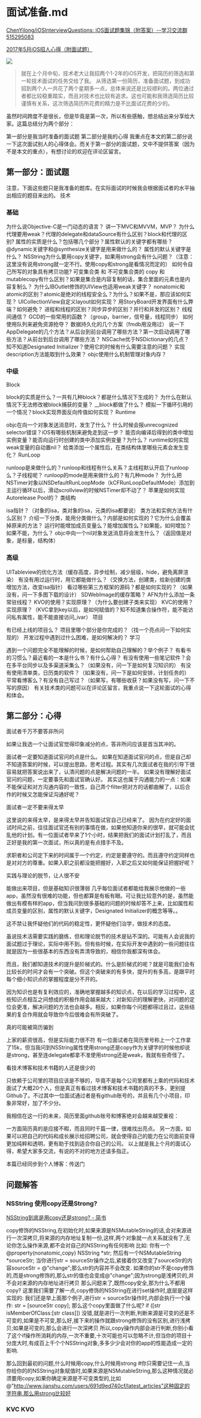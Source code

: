# 面试准备.md

[ChenYilong/iOSInterviewQuestions: iOS面试题集锦（附答案）--学习交流群515295083](https://github.com/ChenYilong/iOSInterviewQuestions)

[2017年5月iOS招人心得（附面试题）](http://www.jianshu.com/p/56e40ea56813)


![](http://upload-images.jianshu.io/upload_images/859001-62c64645adc0ec72.jpg?imageMogr2/auto-orient/strip%7CimageView2/2/w/1240)

>就在上个月中旬，技术老大让我招两个1-2年的iOS开发，把简历的筛选和第一轮技术面试的任务交给了我。
>从筛选第一份简历，准备面试题，到成功招到两个人一共花了两个星期多一点，总体来说还是比较顺利的。两位通过者都比较稳重踏实，而且对技术也比较有追求。这也可能和我筛选简历比较谨慎有关系，这次筛选简历所花费的精力是不比面试花费的少的。

虽然时间跨度不是很长，但是毕竟是第一次，所以有些感触，想总结出来分享给大家。这篇总结分为两个部分：

第一部分是我当时准备的面试题
第二部分是我的心得
我重点在本文的第二部分说一下这次面试别人的心得体会。而关于第一部分的面试题，文中不提供答案（因为不是本文的重点），有想讨论的欢迎在评论区留言。

## 第一部分：面试题

注意，下面这些题只是我准备的题库。在实际面试的时候我会根据面试者的水平抽出相应的题目来出的。
技术

### 基础

为什么说Objective-C是一门动态的语言？
讲一下MVC和MVVM，MVP？
为什么代理要用weak？代理的delegate和dataSource有什么区别？block和代理的区别?
属性的实质是什么？包括哪几个部分？属性默认的关键字都有哪些？@dynamic关键字和@synthesize关键字是用来做什么的？
属性的默认关键字是什么？
NSString为什么要用copy关键字，如果用strong会有什么问题？（注意：这里没有说用strong就一定不行。使用copy和strong是看情况而定的）
如何令自己所写的对象具有拷贝功能?
可变集合类 和 不可变集合类的 copy 和 mutablecopy有什么区别？如果是集合是内容复制的话，集合里面的元素也是内容复制么？
为什么IBOutlet修饰的UIView也适用weak关键字？
nonatomic和atomic的区别？atomic是绝对的线程安全么？为什么？如果不是，那应该如何实现？
UICollectionView自定义layout如何实现？
用StoryBoard开发界面有什么弊端？如何避免？
进程和线程的区别？同步异步的区别？并行和并发的区别？
线程间通信？
GCD的一些常用的函数？（group，barrier，信号量，线程同步）
如何使用队列来避免资源抢夺？
数据持久化的几个方案（fmdb用没用过）
说一下AppDelegate的几个方法？从后台到前台调用了哪些方法？第一次启动调用了哪些方法？从前台到后台调用了哪些方法？
NSCache优于NSDictionary的几点？
知不知道Designated Initializer？使用它的时候有什么需要注意的问题？
实现description方法能取到什么效果？
objc使用什么机制管理对象内存？

### 中级

Block

block的实质是什么？一共有几种block？都是什么情况下生成的？
为什么在默认情况下无法修改被block捕获的变量？ __block都做了什么？
模拟一下循环引用的一个情况？block实现界面反向传值如何实现？
Runtime

objc在向一个对象发送消息时，发生了什么？
什么时候会报unrecognized selector错误？iOS有哪些机制来避免走到这一步？
能否向编译后得到的类中增加实例变量？能否向运行时创建的类中添加实例变量？为什么？
runtime如何实现weak变量的自动置nil？
给类添加一个属性后，在类结构体里哪些元素会发生变化？
RunLoop

runloop是来做什么的？runloop和线程有什么关系？主线程默认开启了runloop么？子线程呢？
runloop的mode是用来做什么的？有几种mode？
为什么把NSTimer对象以NSDefaultRunLoopMode（kCFRunLoopDefaultMode）添加到主运行循环以后，滑动scrollview的时候NSTimer却不动了？
苹果是如何实现Autorelease Pool的？
类结构

isa指针？（对象的isa，类对象的isa，元类的isa都要说）
类方法和实例方法有什么区别？
介绍一下分类，能用分类做什么？内部是如何实现的？它为什么会覆盖掉原来的方法？
运行时能增加成员变量么？能增加属性么？如果能，如何增加？如果不能，为什么？
objc中向一个nil对象发送消息将会发生什么？（返回值是对象，是标量，结构体）
### 高级

UITableview的优化方法（缓存高度，异步绘制，减少层级，hide，避免离屏渲染）
有没有用过运行时，用它都能做什么？（交换方法，创建类，给新创建的类增加方法，改变isa指针）
看过哪些第三方框架的源码？都是如何实现的？（如果没有，问一下多图下载的设计）
SDWebImage的缓存策略？
AFN为什么添加一条常驻线程？
KVO的使用？实现原理？（为什么要创建子类来实现）
KVC的使用？实现原理？（KVC拿到key以后，是如何赋值的？知不知道集合操作符，能不能访问私有属性，能不能直接访问_ivar）
项目

有已经上线的项目么？
项目里哪个部分是你完成的？（找一个亮点问一下如何实现的）
开发过程中遇到过什么困难，是如何解决的？
学习

遇到一个问题完全不能理解的时候，是如何帮助自己理解的？举个例子？
有看书的习惯么？最近看的一本是什么书？有什么心得？
有没有使用一些笔记软件？会在多平台同步以及多渠道采集么？（如果没有，问一下是如何复习知识的）
有没有使用清单类，日历类的软件？（如果没有，问一下是如何安排，计划任务的）
平常看博客么？有没有自己写过？（如果写，有哪些收获？如果没有写，问一下不写的原因）
有关技术类的问题可以在评论区留言，我重点说一下这轮面试的心得和体会。

## 第二部分：心得

面试者千万不要答非所问

如果让我选一个让面试官觉得印象减分的点，答非所问应该是首当其冲的。

面试者一定要知道面试官问的点是什么。
如果在知道面试官问的点，但是自己却不知道答案的时候，可以提出思路，思考过程。其实有几次面试者在我的引导下很容易就把答案说出来了，认清问题的点是解决问题的一半。
如果没有理解好面试官问的问题，一定要事先和面试官确认好。
其实这也属于沟通能力的一点：如果不能保证和对方沟通内容的一致性，自己弄个filter把对方的话都曲解了，以后合作的时候又怎能保证沟通好呢？

面试者一定不要来得太早

这里说的来得太早，是来得太早并告知面试官自己已经来了。
因为在约定好的面试时间之前，往往面试官还有别的事情在做，如果他知道你来的很早，就可能会扰乱他的计划。有一位面试者早来了1个小时，结果把我们的面试计划打乱了，而且正好是我的第一次面试，所以真的是有点措手不及。

求职者和公司定下来的时间属于一个约定，约定是要遵守的。而且遵守约定同样也是对对方的尊重。如果入职之前都没能把握好，入职之后又如何能保证把握好呢？

实践与理论的脱节，让人很不安

能做出来项目，但是基础知识很薄弱
几乎每位面试者都能给我展示他做的一些app，虽然没有很难的功能，但也都算是有板有眼。可让我比较意外的是，虽然能做出有模有样的app，但当我问到很多基础的问题的时候却答不上来，比如属性和成员变量的区别，属性的默认关键字，Designated Initializer的概念等等。。

这不禁让我怀疑他们的代码的稳定性，更怀疑他们治学，做技术的态度。

虽说技术活需要实践的磨练，但和理论脱节的技术是钻不深的。可能有人会说我的面试题过于理论，实际中用不到。但有些时候，在实际开发中遇到的一些问题往往就是因为一些很基本的东西没有弄清导致的，相信你我都深有体会。

而且，我们都知道技术的提升是阶梯式的。什么是阶梯式的呢？就是可能我们会有比较长的时间才会有一个突破。但这个突破来的有多快，提升的有多高，是跟平时每个细小知识点的掌握程度是分不开的。

因为知识也是有复利效应的，准确地掌握越多的知识点，在以后的学习过程中，这些知识点相互之间想成的积极作用会越来越大：对新知识的理解更快，对问题的定位会更准，解决问题的方法也会越多。相反，如果你每个问题都得过且过，这些结果的复合作用就会导致你今后很难会有所突破了。

真的可能被简历骗到

上家的薪资很高，但是实际能力很不符
有一位面试者在简历里号称上一个工作拿了15k，但当我问到NSString属性使用strong还是copy作为关键字的时候他却说是strong，甚至连delegate都拿不准使用strong还是weak，我就有些奇怪了。

看技术博客和技术书籍的人还是很少的

只依赖于公司里的项目应该是不够的，毕竟不是每个公司里都有上乘的代码和技术
面试了大概20个人，但是真正有看过技术博客和技术书籍的真的不多，更别提Github了。不过其中一位面试通过者是有github账号的，并且有几个小项目，印象非常好，加了不少分。

我相信在这一行的未来，简历里面github账号和博客绝对会越来越受重视：

一方面简历真的是应接不暇，而且同时千篇一律，很难找出亮点。
另一方面，如果可以把自己的代码和成长展示给招聘公司，就会使得自己的能力在公司面前变得更加纯粹和透明，更有助于找到适合你自己的公司。
以上就是我上个月的面试心得，希望大家多交流，有说的不对的地方还请多指正。

本篇已经同步到个人博客：传送门






##  问题解答


### NSString 使用copy还是Strong?
[NSString到底是用copy还是strong? - 简书](http://www.jianshu.com/p/731bdaf5f123)

copy修饰的NSString,在初始化时,如果来源是NSMutableString的话,会对来源进行一次深拷贝,将来源的内存地址复制一份,这样,两个对象就一点关系就没有了,无论你怎么操作来源,都不会对自己的NSString有任何影响
比如:
你有一个@property(nonatomic,copy) NSString *str;
然后有一个NSMutableString *sourceStr;
当你进行str = sourceStr操作之后,紧接着你又改变了sourceStr的内容sourceStr = @"change";那么str的内容并不会改变. 如果你的str不是copy修饰的,而是strong修饰的,那么str的值也会变成@"change";因为strong是浅拷贝的,并不会对来源的内存地址进行拷贝
那么问题来了,既然copy安全,那为什么不都用copy?
这里我们需要了解一点,copy修饰的NSString在进行set操作时,底层是这样实现的:
我们还是举上面那个例子,进行str = sourceStr操作时,内部会执行一个操作:
str = [sourceStr copy];
那么这个copy里面做了什么呢?
if ([str isMemberOfClass:[str class]])
没错,就是进行一次判断,判断来源是可变的还是不可变的,如果是不可变,那么好,接下来的操作就跟strong修饰的没有区别,进行浅拷贝;如果是可变的,那么会进行一次深拷贝
所以,copy操作内部会进行判断,你别小看了这个if操作所消耗的内存,一次不重要,十次可能也可以忽略不计,但当你的项目十分庞大时,有成百上千个个NSString对象,多多少少会对你的app的性能造成一定的影响.

那么回到最初的问题,什么时候用copy,什么时候用strong
#你只需要记住一点,当你给你的的NSString对象赋值时,如果来源是NSMutableString,那么这种情况就必须要用copy;如果你确定来源是不可变类型的,比如@"http://www.jianshu.com/users/691d9ed740cf/latest_articles"这种固定的字符串,那么用strong比较好


### KVC KVO




